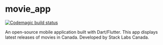 # movie_app

[![Codemagic build status](https://api.codemagic.io/apps/6123f3a1cfba6df57ec91479/6123f3a1cfba6df57ec91478/status_badge.svg)](https://codemagic.io/apps/6123f3a1cfba6df57ec91479/6123f3a1cfba6df57ec91478/latest_build)

An open-source mobile application built with Dart/Flutter. This app displays latest releases of movies in Canada.
Developed by Stack Labs Canada.
